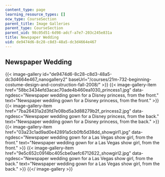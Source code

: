```yaml
---
content_type: page
learning_resource_types: []
ocw_type: CourseSection
parent_title: Image Galleries
parent_type: CourseSection
parent_uid: 98c05d51-6d98-adcf-a7e7-203c245e831a
title: Newspaper Wedding
uid: de9474d6-8c28-c8d3-48a5-dc3d4664e467
---
```


Newspaper Wedding
-----------------
{{< image-gallery id="de9474d6-8c28-c8d3-48a5-dc3d4664e467_nanogallery2" baseUrl="/courses/21m-732-beginning-costume-design-and-construction-fall-2008/" >}}
{{< image-gallery-item href="58bc3434efd3acac70ade4b460ea1030_princess1.jpg" data-ngdesc="Newspaper wedding gown for a Disney princess, from the front." text="Newspaper wedding gown for a Disney princess, from the front." >}}
{{< image-gallery-item href="7ba26431a2d3fd7e08bd5a3d88279b2f_princess2.jpg" data-ngdesc="Newspaper wedding gown for a Disney princess, from the back." text="Newspaper wedding gown for a Disney princess, from the back." >}}
{{< image-gallery-item href="03a23c1ad9ad0e42891a5cb0fb5d38dd_showgirl1.jpg" data-ngdesc="Newspaper wedding gown for a Las Vegas show girl, from the front." text="Newspaper wedding gown for a Las Vegas show girl, from the front." >}}
{{< image-gallery-item href="9e5c652c0914bc405cbe0aefc6712622_showgirl2.jpg" data-ngdesc="Newspaper wedding gown for a Las Vegas show girl, from the back." text="Newspaper wedding gown for a Las Vegas show girl, from the back." >}}
{{</ image-gallery >}}